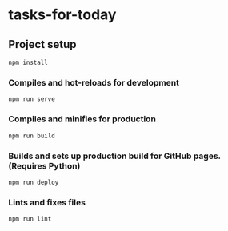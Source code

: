 # tasks-for-today

## Project setup

```
npm install
```

### Compiles and hot-reloads for development

```
npm run serve
```

### Compiles and minifies for production

```
npm run build
```

### Builds and sets up production build for GitHub pages. (Requires Python)

```
npm run deploy
```

### Lints and fixes files

```
npm run lint
```
